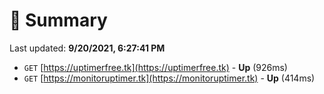 # 📖 Summary
Last updated: **9/20/2021, 6:27:41 PM**

- `GET` [https://uptimerfree.tk](https://uptimerfree.tk) - **Up** (926ms)
- `GET` [https://monitoruptimer.tk](https://monitoruptimer.tk) - **Up** (414ms)
